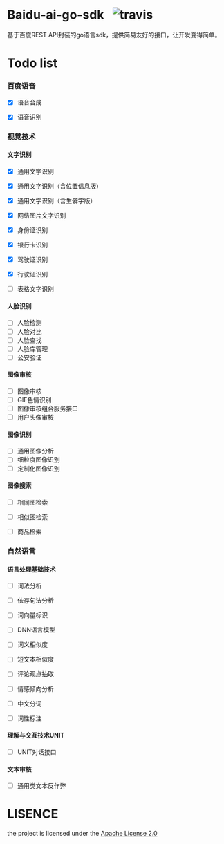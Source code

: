# Baidu-ai-go-sdk   ![travis](https://travis-ci.org/chenqinghe/baidu-ai-go-sdk.svg?branch=master)
基于百度REST API封装的go语言sdk，提供简易友好的接口，让开发变得简单。

# Todo list
### 百度语音
- [x] 语音合成
- [x] 语音识别


### 视觉技术

#### 文字识别
- [x] 通用文字识别
- [x] 通用文字识别（含位置信息版）
- [x] 通用文字识别（含生僻字版）
- [x] 网络图片文字识别
- [x] 身份证识别
- [x] 银行卡识别
- [x] 驾驶证识别
- [x] 行驶证识别
- [ ] 表格文字识别


#### 人脸识别
- [ ] 人脸检测
- [ ] 人脸对比
- [ ] 人脸查找
- [ ] 人脸库管理
- [ ] 公安验证

#### 图像审核
- [ ] 图像审核
- [ ] GIF色情识别
- [ ] 图像审核组合服务接口
- [ ] 用户头像审核

#### 图像识别
- [ ] 通用图像分析
- [ ] 细粒度图像识别
- [ ] 定制化图像识别

#### 图像搜索
- [ ] 相同图检索
- [ ] 相似图检索
- [ ] 商品检索


### 自然语言

#### 语言处理基础技术
- [ ] 词法分析
- [ ] 依存句法分析
- [ ] 词向量标识
- [ ] DNN语言模型
- [ ] 词义相似度
- [ ] 短文本相似度
- [ ] 评论观点抽取
- [ ] 情感倾向分析
- [ ] 中文分词
- [ ] 词性标注


#### 理解与交互技术UNIT
- [ ] UNIT对话接口

#### 文本审核
- [ ] 通用类文本反作弊


# LISENCE
the project is licensed under the [Apache License 2.0](https://github.com/chenqinghe/baidu-ai-go-sdk/blob/master/LICENSE) 
